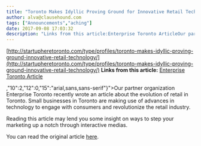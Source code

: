 ```yaml
---
title: "Toronto Makes Idyllic Proving Ground for Innovative Retail Technology"
author: alva@clausehound.com
tags: ["Announcements","aching"]
date: 2017-09-08 17:03:32
description: "Links from this article:Enterprise Toronto ArticleOur partner organization Enterprise Toronto recently wrote an article about the evolution of ret..."
---
```


[http://startupheretoronto.com/type/profiles/toronto-makes-idyllic-proving-ground-innovative-retail-technology/](http://startupheretoronto.com/type/profiles/toronto-makes-idyllic-proving-ground-innovative-retail-technology/)
**Links from this article:**
[Enterprise Toronto Article](http://startupheretoronto.com/type/profiles/toronto-makes-idyllic-proving-ground-innovative-retail-technology/)

,"10":2,"12":0,"15":"arial,sans,sans-serif"}">Our partner organization Enterprise Toronto recently wrote an article about the evolution of retail in Toronto.
Small businesses in Toronto are making use of advances in technology to engage with consumers and revolutionize the retail industry.

Reading this article may lend you some insight on ways to step your marketing up a notch through interactive medias.

You can read the original article [here](http://startupheretoronto.com/type/profiles/toronto-makes-idyllic-proving-ground-innovative-retail-technology/).